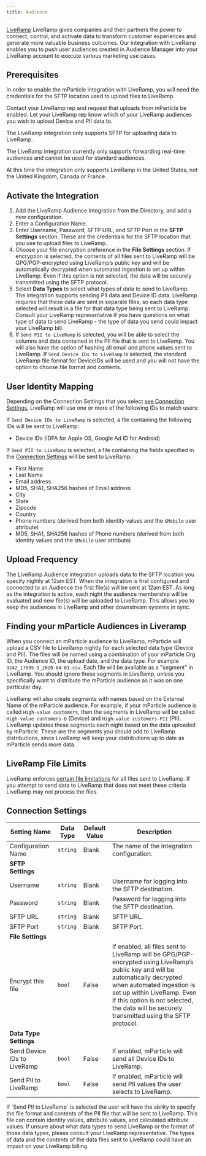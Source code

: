 ```yaml
---
title: Audience
---
```


[LiveRamp](https://liveramp.com/) LiveRamp gives companies and their partners the power to connect, control, and activate data to transform customer experiences and generate more valuable business outcomes. Our integration with LiveRamp enables you to push user audiences created in Audience Manager into your LiveRamp account to execute various marketing use cases.

## Prerequisites

In order to enable the mParticle integration with LiveRamp, you will need the credentials for the SFTP location used to upload files to LiveRamp.

Contact your LiveRamp rep and request that uploads from mParticle be enabled. Let your LiveRamp rep know which of your LiveRamp audiences you wish to upload Device and PII data to.

The LiveRamp integration only supports SFTP for uploading data to LiveRamp. 

The LiveRamp integration currently only supports forwarding real-time audiences and cannot be used for standard audiences.

At this time the integration only supports LiveRamp in the United States, not the United Kingdom, Canada or France.

## Activate the Integration

1. Add the LiveRamp Audience integration from the Directory, and add a new configuration.
2. Enter a Configuration Name.
3. Enter Username, Password, SFTP URL, and SFTP Port in the **SFTP Settings** section.  These are the credentials for the SFTP location that you use to upload files to LiveRamp. 
4. Choose your file encryption preference in the **File Settings** section.  If encryption is selected, the contents of all files sent to LiveRamp will be GPG/PGP-encrypted using LiveRamp’s public key and will be automatically decrypted when automated ingestion is set up within LiveRamp.  Even if this option is not selected, the data will be securely transmitted using the SFTP protocol.
5. Select **Data Types** to select what types of data to send to LiveRamp.  The integration supports sending PII data and Device ID data.  LiveRamp requires that these data are sent in separate files, so each data type selected will result in a file for that data type being sent to LiveRamp.  Consult your LiveRamp representative if you have questions on what type of data to send LiveRamp - the type of data you send could impact your LiveRamp bill.
6. If `Send PII to LiveRamp` is selected, you will be able to select the columns and data contained in the PII file that is sent to LiveRamp.  You will also have the option of hashing all email and phone values sent to LiveRamp.  If `Send Device IDs to LiveRamp` is selected, the standard LiveRamp file format for DeviceIDs will be used and you will not have the option to choose file format and contents.

## User Identity Mapping

Depending on the Connection Settings that you select [see Connection Settings](#connection-settings), LiveRamp will use one or more of the following IDs to match users:

If `Send Device IDs to LiveRamp` is selected, a file containing the following IDs will be sent to LiveRamp:

* Device IDs (IDFA for Apple OS, Google Ad ID for Android)

If `Send PII to LiveRamp` is selected, a file containing the fields specified in the [Connection Settings](#connection-settings) will be sent to LiveRamp:

* First Name
* Last Name
* Email address
* MD5, SHA1, SHA256 hashes of Email address
* City
* State
* Zipcode
* Country
* Phone numbers (derived from both identity values and the `$Mobile` user attribute)
* MD5, SHA1, SHA256 hashes of Phone numbers (derived from both identity values and the `$Mobile` user attribute)


## Upload Frequency

The LiveRamp Audience Integration uploads data to the SFTP location you specify nightly at 12am EST.  When the integration is first configured and connected to an Audience the first file(s) will be sent at 12am EST.  As long as the integration is active, each night the audience membership will be evaluated and new file(s) will be uploaded to LiveRamp.  This allows you to keep the audiences in LiveRamp and other downstream systems in sync.

## Finding your mParticle Audiences in Liveramp

When you connect an mParticle audience to LiveRamp, mParticle will upload a CSV file to LiveRamp nightly for each selected data type (Device and PII). The files will be named using a combination of your mParticle Org ID, the Audience ID, the upload date, and the data type. For example `3242_17095-D_2020-04-01.csv`. Each file will be available as a "segment" in LiveRamp. You should ignore these segments in LiveRamp, unless you specifically want to distribute the mParticle audience as it was on one particular day.

LiveRamp will also create segments with names based on the External Name of the mParticle audience. For example, if your mParticle audience is called `High-value customers`, then the segments in LiveRamp will be called `High-value customers-D` (Device) and `High-value customers-PII` (PII). LiveRamp updates these segments each night based on the data uploaded by mParticle. These are the segments you should add to LiveRamp distributions, since LiveRamp will keep your distributions up to date as mParticle sends more data. 

## LiveRamp File Limits

LiveRamp enforces [certain file limitations](https://docs.liveramp.com/connect/en/product-limits-and-guidelines.html#recommended-file-limits) for all files sent to LiveRamp. If you attempt to send data to LiveRamp that does not meet these criteria LiveRamp may not process the files.

## Connection Settings

Setting Name | Data Type | Default Value | Description
|---|---|---|---
Configuration Name | `string` | Blank | The name of the integration configuration.
**SFTP Settings** |
Username |  `string` | Blank | Username for logging into the SFTP destination.
Password |  `string` | Blank | Password for logging into the SFTP destination.
SFTP URL |  `string` | Blank | SFTP URL.
SFTP Port |  `string` | Blank | SFTP Port.
**File Settings** |
Encrypt this file |  `bool` | False | If enabled, all files sent to LiveRamp will be GPG/PGP-encrypted using LiveRamp’s public key and will be automatically decrypted when automated ingestion is set up within LiveRamp.  Even if this option is not selected, the data will be securely transmitted using the SFTP protocol.
**Data Type Settings** |
Send Device IDs to LiveRamp | `bool` | False | If enabled, mParticle will send all Device IDs to LiveRamp.
Send PII to LiveRamp | `bool` | False | If enabled, mParticle will send PII values the user selects to LiveRamp.

<aside class="notice">If `Send PII to LiveRamp` is selected the user will have the ability to specify the file format and contents of the PII file that will be sent to LiveRamp.  This file can contain identity values, attribute values, and calculated attribute values.  If unsure about what data types to send LiveRamp or the format of those data types, please consult your LiveRamp representative.  The types of data and the contents of the data files sent to LiveRamp could have an impact on your LiveRamp billing.</aside>
